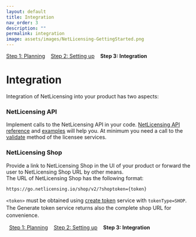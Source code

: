 ```yaml
---
layout: default
title: Integration
nav_order: 3
description: ""
permalink: integration
image: assets/images/NetLicensing-GettingStarted.png
---
```


[Step 1: Planning](planning) &nbsp;&nbsp; [Step 2: Setting up](setting-up) &nbsp;&nbsp; **Step 3: Integration**

Integration
===========

Integration of NetLicensing into your product has two aspects:

### NetLicensing API

Implement calls to the NetLicensing API in your code. [NetLicensing API reference](restful-api) and
[examples](client-libraries) will help
you. At minimum you need a call to the
[validate](licensee-services#LicenseeServices-Validatelicensee)
method of the licensee services.

### NetLicensing Shop

Provide a link to NetLicensing Shop in the UI of your product or forward
the user to NetLicensing Shop URL by other means.  
The URL of NetLicensing Shop has the following format:

``` theme:
https://go.netlicensing.io/shop/v2/?shoptoken={token}
```

`<token>`<span style="line-height: 1.4285715;"> must be obtained using
</span>[create token](token-services)<span
style="line-height: 1.4285715;"> service with
</span>`tokenType=SHOP`<span style="line-height: 1.4285715;">. The
Generate token service returns also the complete shop URL for
convenience.</span>

 
[Step 1: Planning](planning) &nbsp;&nbsp; [Step 2: Setting up](setting-up) &nbsp;&nbsp; **Step 3: Integration**
